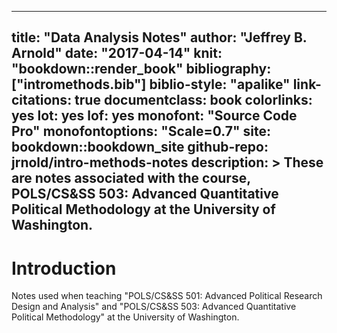 
---
title: "Data Analysis Notes"
author: "Jeffrey B. Arnold"
date: "2017-04-14"
knit: "bookdown::render_book"
bibliography: ["intromethods.bib"]
biblio-style: "apalike"
link-citations: true
documentclass: book
colorlinks: yes
lot: yes
lof: yes
monofont: "Source Code Pro"
monofontoptions: "Scale=0.7"
site: bookdown::bookdown_site
github-repo: jrnold/intro-methods-notes
description: >
  These are notes associated with the course, POLS/CS&SS 503: Advanced Quantitative Political Methodology at the University of Washington.
---

# Introduction

Notes used when teaching "POLS/CS&SS 501: Advanced Political Research Design and Analysis" and "POLS/CS&SS 503: Advanced Quantitative Political Methodology" at the University of Washington.

<!-- Dummy math to ensure that math equations always occur -->
$$
$$
